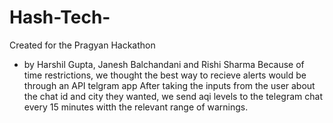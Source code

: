 # Hash-Tech-
Created for the Pragyan Hackathon
- by Harshil Gupta, Janesh Balchandani and Rishi Sharma 
Because of time restrictions, we thought the best way to recieve alerts would be through an API telgram app 
After taking the inputs from the user about the chat id and city they wanted, 
we send aqi levels to the telegram chat every 15 minutes witth the relevant range of warnings.
